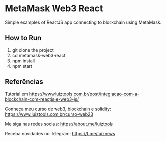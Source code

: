 # MetaMask Web3 React

Simple examples of ReactJS app connecting to blockchain using MetaMask.

## How to Run
1. git clone the project
2. cd metamask-web3-react
3. npm install
4. npm start

## Referências

Tutorial em https://www.luiztools.com.br/post/integracao-com-a-blockchain-com-reactjs-e-web3-js/

Conheça meu curso de web3, blockchain e solidity: https://www.luiztools.com.br/curso-web23

Me siga nas redes sociais: https://about.me/luiztools

Receba novidades no Telegram: https://t.me/luiznews